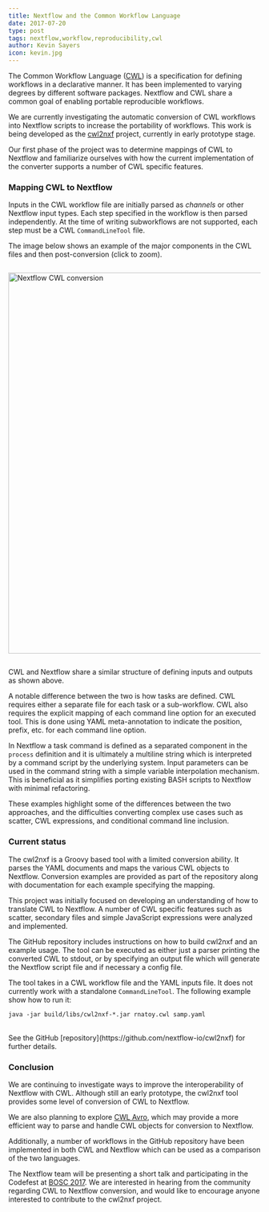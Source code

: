 ```yaml
---
title: Nextflow and the Common Workflow Language
date: 2017-07-20
type: post
tags: nextflow,workflow,reproducibility,cwl
author: Kevin Sayers
icon: kevin.jpg
---
```


The Common Workflow Language ([CWL](http://www.commonwl.org/)) is a specification for defining
workflows in a declarative manner. It has been implemented to varying degrees
by different software packages. Nextflow and CWL share a common goal of enabling portable
reproducible workflows.

We are currently investigating the automatic conversion of CWL workflows into Nextflow scripts
to increase the portability of workflows. This work is being developed as
the [cwl2nxf](https://github.com/nextflow-io/cwl2nxf) project, currently in early prototype stage.

Our first phase of the project was to determine mappings of CWL to Nextflow and familiarize
ourselves with how the current implementation of the converter supports a number of CWL specific
features.

### Mapping CWL to Nextflow

Inputs in the CWL workflow file are initially parsed as _channels_ or other Nextflow input types.
Each step specified in the workflow is then parsed independently. At the time of writing
subworkflows are not supported, each step must be a CWL `CommandLineTool` file.

The image below shows an example of the major components in the CWL files and then post-conversion (click to zoom).

<a href='/img/cwl2nxf-min.png' target='_blank'>
<img alt='Nextflow CWL conversion' width='760' src='/img/cwl2nxf-min.png' style='margin:1em auto'/>
</a>

CWL and Nextflow share a similar structure of defining inputs and outputs as shown above.

A notable difference between the two is how tasks are defined. CWL requires either a separate
file for each task or a sub-workflow. CWL also requires the explicit mapping of each command
line option for an executed tool. This is done using YAML meta-annotation to indicate the position, prefix, etc.
for each command line option.

In Nextflow a task command is defined as a separated component in the `process` definition and
it is ultimately a multiline string which is interpreted by a command script by the underlying
system. Input parameters can be used in the command string with a simple variable interpolation
mechanism. This is beneficial as it simplifies porting existing BASH scripts to Nextflow
with minimal refactoring.

These examples highlight some of the differences between the two approaches, and the difficulties
converting complex use cases such as scatter, CWL expressions, and conditional command line inclusion.

### Current status

The cwl2nxf is a Groovy based tool with a limited conversion ability. It parses the
YAML documents and maps the various CWL objects to Nextflow. Conversion examples are
provided as part of the repository along with documentation for each example specifying the mapping.

This project was initially focused on developing an understanding of how to translate CWL to Nextflow.
A number of CWL specific features such as scatter, secondary files and simple JavaScript expressions
were analyzed and implemented.

The GitHub repository includes instructions on how to build cwl2nxf and an example usage.
The tool can be executed as either just a parser printing the converted CWL to stdout,
or by specifying an output file which will generate the Nextflow script file and if necessary
a config file.

The tool takes in a CWL workflow file and the YAML inputs file. It does not currently work
with a standalone `CommandLineTool`. The following example show how to run it:

```
java -jar build/libs/cwl2nxf-*.jar rnatoy.cwl samp.yaml
```

<br>
See the GitHub [repository](https://github.com/nextflow-io/cwl2nxf) for further details.

### Conclusion

We are continuing to investigate ways to improve the interoperability of Nextflow with CWL.
Although still an early prototype, the cwl2nxf tool provides some level of conversion of CWL to Nextflow.

We are also planning to explore [CWL Avro](https://github.com/common-workflow-language/cwlavro),
which may provide a more efficient way to parse and handle CWL objects for conversion to Nextflow.

Additionally, a number of workflows in the GitHub repository have been implemented in both
CWL and Nextflow which can be used as a comparison of the two languages.

The Nextflow team will be presenting a short talk and participating in the Codefest at [BOSC 2017](https://www.open-bio.org/wiki/BOSC_2017).
We are interested in hearing from the community regarding CWL to Nextflow conversion, and would like
to encourage anyone interested to contribute to the cwl2nxf project.
